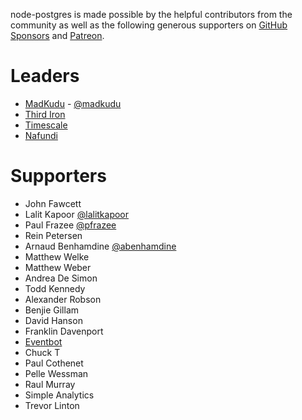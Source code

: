 node-postgres is made possible by the helpful contributors from the community as well as the following generous supporters on [GitHub Sponsors](https://github.com/sponsors/brianc) and [Patreon](https://www.patreon.com/node_postgres).

# Leaders

- [MadKudu](https://www.madkudu.com) - [@madkudu](https://twitter.com/madkudu)
- [Third Iron](https://thirdiron.com/)
- [Timescale](https://timescale.com)
- [Nafundi](https://nafundi.com)

# Supporters

- John Fawcett
- Lalit Kapoor [@lalitkapoor](https://twitter.com/lalitkapoor)
- Paul Frazee [@pfrazee](https://twitter.com/pfrazee)
- Rein Petersen
- Arnaud Benhamdine [@abenhamdine](https://twitter.com/abenhamdine)
- Matthew Welke
- Matthew Weber
- Andrea De Simon
- Todd Kennedy
- Alexander Robson
- Benjie Gillam
- David Hanson
- Franklin Davenport
- [Eventbot](https://geteventbot.com/)
- Chuck T
- Paul Cothenet
- Pelle Wessman
- Raul Murray
- Simple Analytics
- Trevor Linton
